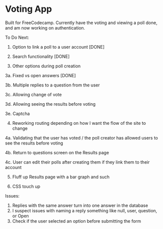 # Voting App

Built for FreeCodecamp. Currently have the voting and viewing a poll done, and am now working on authentication. 

To Do Next:

1. Option to link a poll to a user account [DONE]

2. Search  functionality [DONE]

3. Other options during poll creation 

3a. Fixed vs open answers [DONE]

3b. Multiple replies to a question from the user

3c. Allowing change of vote

3d. Allowing seeing the results before voting

3e. Captcha

4. Reworking routing depending on how I want the flow of the site to change

4a. Validating that the user has voted / the poll creator has allowed users to see the results before voting

4b. Return to questions screen on the Results page

4c. User can edit their polls after creating them if they link them to their account

5. Fluff up Results page with a bar graph and such 

6. CSS touch up

Issues:
1. Replies with the same answer turn into one answer in the database
2. I suspect issues with  naming a reply something like null, user, question, or Open
3. Check if the user selected an option before submitting the form